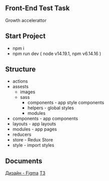 ## Front-End Test Task
Growth accelerattor

## Start Project
- npm i
- npm run dev ( node v14.19.1, npm v6.14.16 )

## Structure
- actions
- assests
   - images
   - sass
     - components - app style components
     - helpers - global styles
     - modules
- components - app components
- layouts - app layouts
- modules - app pages
- reducers
- store - Redux Store
- style - import styles

## Documents
[Дизайн - Figma](https://www.figma.com/file/tIZEZn2HTAeSDQRzoOzvXE/Front-end-test%2C-Headway?node-id=1%3A535)
[ТЗ](https://www.linkedin.com/dms/C4E06AQHtIkhgGuR7Lg/messaging-attachmentFile/0/1650547694248?m=AQLiRE66oXcmQgAAAYBMycNGSz6cCTG5_hpSWe-_DxF-XQJ0zH-xEF26XA&ne=1&v=beta&t=wLED_EggIwPJP8pGupymoSlp6SL2wfE1g1LRFgi5nFY)
